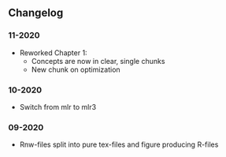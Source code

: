 ## Changelog

### 11-2020
- Reworked Chapter 1: 
    - Concepts are now in clear, single chunks
    - New chunk on optimization

### 10-2020
- Switch from mlr to mlr3
    

### 09-2020
- Rnw-files split into pure tex-files and figure producing R-files

